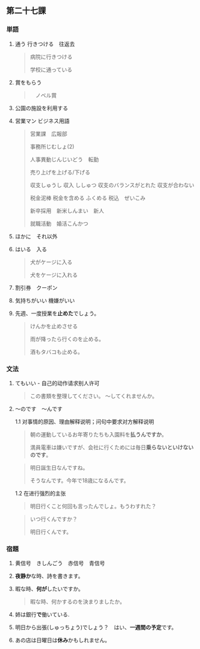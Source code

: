 ## 第二十七課

### 単語

1. 通う 行きつける　往返去

    > 病院に行きつける
    >
    > 学校に通っている

1. 賞をもらう

    >　ノベル賞

1. 公園の施設を利用する

1. 営業マン ビジネス用語

    > 営業課　広報部
    >
    > 事務所じむしょ(2)
    >
    > 人事異動じんじいどう　転勤
    >
    > 売り上げを上げる/下げる
    >
    > 収支しゅうし
    > 収入 ししゅつ
    > 収支のバランスがとれた
    > 収支が合わない
    >
    > 税金泥棒
    > 税金を含める ふくめる
    > 税込　ぜいこみ
    >
    > 新卒採用　新米しんまい　新人
    >
    > 就職活動　婚活こんかつ

1. ほかに　それ以外

1. はいる　入る

    > 犬がケージに入る
    >
    > 犬をケージに入れる

1. 割引券　クーポン

1. 気持ちがいい 機嫌がいい

1. 先週、一度授業を**止めた**でしょう。

    > けんかを止めさせる
    >
    > 雨が降ったら行くのを止める。
    >
    > 酒もタバコも止める。

### 文法

1. てもいい - 自己的动作请求别人许可

    > この書類を整理してください。
    > ～してくれませんか。

1. ～のです　～んです

    1.1 对事情的原因、理由解释说明；问句中要求对方解释说明

    > 朝の運動しているお年寄りたちも入園料を**払うんですか**。
    >
    > 満員電車は嫌いですが、会社に行くためには毎日**乗らないといけないのです**。

    > 明日誕生日なんですね。
    >
    > そうなんです。今年で18歳になるんです。

    1.2 在进行强烈的主张

    > 明日行くこと何回も言ったんでしょ。もうわすれた？

    > いつ行くんですか？
    >
    > 明日行くんです。

### 宿題

1. 黄信号　きしんごう　赤信号　青信号

1. **夜静か**な時、詩を書きます。

1. 暇な時、**何が**したいですか。

    > 暇な時、何かするのを決まりましたか。

1. 姉は銀行**で**働いている.

1. 明日から出張(しゅっちょう)でしょう？　はい、**一週間の予定**です。

1. あの店は日曜日は**休み**かもしれません。
